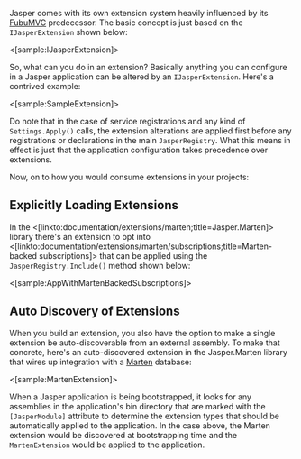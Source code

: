 <!--Title:Extensions-->

Jasper comes with its own extension system heavily influenced by its [FubuMVC](https://fubumvc.github.io/) predecessor. The basic concept is just based on the 
`IJasperExtension` shown below:

<[sample:IJasperExtension]>

So, what can you do in an extension? Basically anything you can configure in a Jasper application
can be altered by an `IJasperExtension`. Here's a contrived example:

<[sample:SampleExtension]>

Do note that in the case of service registrations and any kind of `Settings.Apply()` calls, the extension alterations are applied first before any registrations or declarations in the main
`JasperRegistry`. What this means in effect is just that the application configuration takes precedence over extensions.

Now, on to how you would consume extensions in your projects:

## Explicitly Loading Extensions

In the <[linkto:documentation/extensions/marten;title=Jasper.Marten]> library there's an extension to opt into <[linkto:documentation/extensions/marten/subscriptions;title=Marten-backed subscriptions]> that can be applied using the `JasperRegistry.Include()` method shown below:

<[sample:AppWithMartenBackedSubscriptions]>

## Auto Discovery of Extensions

When you build an extension, you also have the option to make a single extension be auto-discoverable from an external assembly. To make that concrete, here's an auto-discovered
extension in the Jasper.Marten library that wires up integration with a [Marten](https://jasperfx.github.io/marten) database:

<[sample:MartenExtension]>

When a Jasper application is being bootstrapped, it looks for any assemblies in the application's bin directory that are marked with the `[JasperModule]` attribute to determine the extension types that should be automatically applied to the application. In the case above, the
Marten extension would be discovered at bootstrapping time and the `MartenExtension` would be
applied to the application. 

